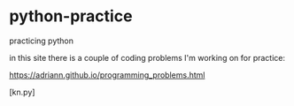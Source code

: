 # python-practice
practicing python

in this site there is a couple of coding problems I'm working on for practice:

https://adriann.github.io/programming_problems.html

[kn.py]
